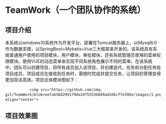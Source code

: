 # TeamWork（一个团队协作的系统）
## 项目介绍
本系统以windows10系统作为开发平台，部署在Tomcat服务器上，以Mysql8.0作为数据支撑，以SpringBoot+Mybatis+Vue三大框架来开发的。该系统具有系统普通用户使用的项目模块，用户模块，审批模块，还有系统管理员使用的菜单权限模块。使用VUE的动态菜单来实现不同系统角色展示不同的菜单。在该系统中，团队可以创建项目，将所有成员加入该项目，并创建迭代，任务和分配任务给项目成员，项目成员在接收到任务时，需按时完成并提交任务，让项目的管理变得更加简洁高效。项目总体模块图如下：

               <img src="https://github.com/zmq-git/TeamWork/blob/eefab58d299179da2475553b609ad2d6cffe396e/images/1.png" align="center">

## 项目效果图

